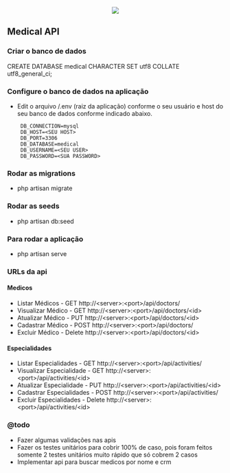 <p align="center"><img src="https://laravel.com/assets/img/components/logo-laravel.svg"></p>


## Medical API

### Criar o banco de dados

CREATE DATABASE medical CHARACTER SET utf8 COLLATE utf8_general_ci;

### Configure o banco de dados na aplicação

 - Edit o arquivo /.env (raiz da aplicação) conforme o seu usuário e host do seu banco de dados conforme indicado abaixo. 
 
        DB_CONNECTION=mysql
        DB_HOST=<SEU HOST>
        DB_PORT=3306
        DB_DATABASE=medical
        DB_USERNAME=<SEU USER>
        DB_PASSWORD=<SUA PASSWORD>

### Rodar as migrations

 - php artisan migrate
 
### Rodar as seeds

 - php artisan db:seed

### Para rodar a aplicação

 - php artisan serve
 
### URLs da api

#### Medicos

 - Listar Médicos - GET http://&lt;server&gt;:&lt;port&gt;/api/doctors/
 - Visualizar Médico - GET http://&lt;server&gt;:&lt;port&gt;/api/doctors/&lt;id&gt;
 - Atualizar Médico - PUT http://&lt;server&gt;:&lt;port&gt;/api/doctors/&lt;id&gt;
 - Cadastrar Médico - POST http://&lt;server&gt;:&lt;port&gt;/api/doctors/
 - Excluir Médico - Delete http://&lt;server&gt;:&lt;port&gt;/api/doctors/&lt;id&gt;

#### Especialidades

 - Listar Especialidades - GET http://&lt;server&gt;:&lt;port&gt;/api/activities/
 - Visualizar Especialidade - GET http://&lt;server&gt;:&lt;port&gt;/api/activities/&lt;id&gt;
 - Atualizar Especialidade - PUT http://&lt;server&gt;:&lt;port&gt;/api/activities/&lt;id&gt;
 - Cadastrar Especialidades - POST http://&lt;server&gt;:&lt;port&gt;/api/activities/
 - Excluir Especialidades - Delete http://&lt;server&gt;:&lt;port&gt;/api/activities/&lt;id&gt;
 
### @todo
 
 - Fazer algumas validações nas apis
 - Fazer os testes unitários para cobrir 100% de caso, pois foram feitos somente 2 testes unitários muito rápido que só cobrem 2 casos
 - Implementar api para buscar medicos por nome e crm

